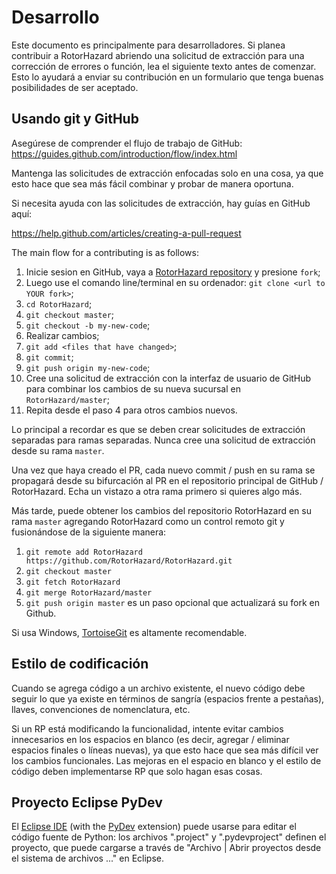 # Desarrollo

Este documento es principalmente para desarrolladores.
Si planea contribuir a RotorHazard abriendo una solicitud de extracción para una corrección de errores o función, lea el siguiente texto antes de comenzar. Esto lo ayudará a enviar su contribución en un formulario que tenga buenas posibilidades de ser aceptado.

## Usando git y GitHub

Asegúrese de comprender el flujo de trabajo de GitHub: https://guides.github.com/introduction/flow/index.html

Mantenga las solicitudes de extracción enfocadas solo en una cosa, ya que esto hace que sea más fácil combinar y probar de manera oportuna.

Si necesita ayuda con las solicitudes de extracción, hay guías en GitHub aquí:

https://help.github.com/articles/creating-a-pull-request

The main flow for a contributing is as follows:

1. Inicie sesion en GitHub, vaya a [RotorHazard repository](https://github.com/RotorHazard/RotorHazard) y presione `fork`;
2. Luego use el comando line/terminal en su ordenador: `git clone <url to YOUR fork>`;
3. `cd RotorHazard`;
4. `git checkout master`;
5. `git checkout -b my-new-code`;
6. Realizar cambios;
7. `git add <files that have changed>`;
8. `git commit`;
9. `git push origin my-new-code`;
10. Cree una solicitud de extracción con la interfaz de usuario de GitHub para combinar los cambios de su nueva sucursal en `RotorHazard/master`;
11. Repita desde el paso 4 para otros cambios nuevos.

Lo principal a recordar es que se deben crear solicitudes de extracción separadas para ramas separadas. Nunca cree una solicitud de extracción desde su rama `master`.

Una vez que haya creado el PR, cada nuevo commit / push en su rama se propagará desde su bifurcación al PR en el repositorio principal de GitHub / RotorHazard. Echa un vistazo a otra rama primero si quieres algo más.

Más tarde, puede obtener los cambios del repositorio RotorHazard en su rama `master` agregando RotorHazard como un control remoto git y fusionándose de la siguiente manera:

1. `git remote add RotorHazard https://github.com/RotorHazard/RotorHazard.git`
2. `git checkout master`
3. `git fetch RotorHazard`
4. `git merge RotorHazard/master`
5. `git push origin master` es un paso opcional que actualizará su fork en Github.

Si usa Windows, [TortoiseGit](https://tortoisegit.org) es altamente recomendable.

## Estilo de codificación 

Cuando se agrega código a un archivo existente, el nuevo código debe seguir lo que ya existe en términos de sangría (espacios frente a pestañas), llaves, convenciones de nomenclatura, etc.

Si un RP está modificando la funcionalidad, intente evitar cambios innecesarios en los espacios en blanco (es decir, agregar / eliminar espacios finales o líneas nuevas), ya que esto hace que sea más difícil ver los cambios funcionales. Las mejoras en el espacio en blanco y el estilo de código deben implementarse RP que solo hagan esas cosas.

## Proyecto Eclipse PyDev

El [Eclipse IDE](https://www.eclipse.org/eclipseide/) (with the [PyDev](https://www.pydev.org) extension) puede usarse para editar el código fuente de Python: los archivos ".project" y ".pydevproject" definen el proyecto, que puede cargarse a través de "Archivo | Abrir proyectos desde el sistema de archivos ..." en Eclipse.
